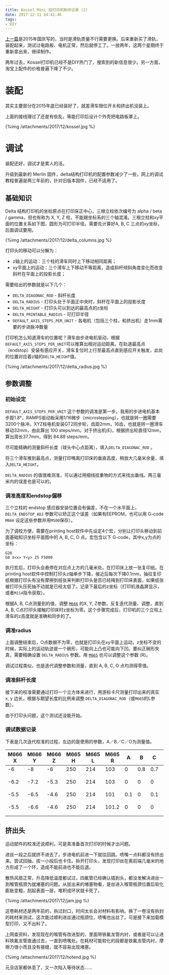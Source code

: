```yaml
---
title: Kossel Mini 3D打印机制作记录 (2)
date: 2017-12-31 14:41:46
tags:
- DIY
---
```


[上一篇](/blog/2015/10/05/kossel-mini-3d-printer-making/)是2015年国庆写的，当时是滑轨质量不行需要更换。后来重新买了滑轨，装配起来，测试过电路板、电机正常，然后就停工了。一放两年，这两个星期终于重新拿出来，继续制作。

两年过去，Kossel打印机已经不是DIY热门了，搜索到的新信息很少。另一方面，淘宝上配件的价格普遍下降了不少。

# 装配

其实主要部分在2015年底已经装好了，就差滑车限位开关和挤出机没装上。

上面的接线理过了还是有些乱，等能打印后设计个外壳把电路板罩上。

{%img /attachments/2017/12/kossel.jpg %}

# 调试

装配还好，调试才是累人的活。

升级到最新的 Merlin 固件，delta结构打印机的配置参数减少了一些，网上的调试教程普遍是两三年前的，针对旧版本固件，已经不适用了。

## 基础知识

Delta 结构打印机的坐标原点在打印床正中心，三根立柱依次编号为 alpha / beta / gamma，但也有称为 X, Y, Z 柱，不能跟坐标系的三个轴混淆。三根立柱和xy平面的位置关系如下图，圆形为可打印半径。需要先计算好A, B, C 三点的xy坐标，后面调试要用。

{%img /attachments/2017/12/delta_columns.jpg %}

打印头的移动可以分解为：

* z轴上的运动：三个柱的滑车同时上下移动相同距离；
* xy平面上的运动：三个滑车上下移动不等距离，造成斜杆倾斜角度变化而改变斜杆在平面上的投影长度；

需要给出的参数就是以下几个：

* `DELTA_DIAGONAC_ROD` - 斜杆长度
* `DELTA_RADIUS` - 打印头处于平面正中央时，斜杆在平面上的投影长度
* `DELTA_HEIGHT` - 打印头可以到达的最高点的z坐标
* `DELTA_PRINTABLE_RADIUS` - 可打印半径
* `DEFAULT_AXIS_STEPS_PER_UNIT` - 各电机（包括三个柱，和挤出机）走1mm需要的步进脉冲数量

打印机怎么知道滑车的位置呢？滑车由步进电机驱动，根据`DEFAULT_AXIS_STEPS_PER_UNIT`可以推算出相对运动距离。在轨道最高点（endstop）安装有感应开关，滑车复位时上行至最高点直到感应开关触发，此处的位置对应着z轴的`DELTA_HEIGHT`值。

{%img /attachments/2017/12/delta_radius.jpg %}

## 参数调整

### 初始设定

`DEFAULT_AXIS_STEPS_PER_UNIT` 这个参数的调准是第一步。我用的步进电机基本步距1.8°，RAMPS驱动板采用1/16微步（microstepping），也就是转一圈需要3200个脉冲。XYZ柱电机安装GT2同步轮，齿距2mm，16齿，也就是转一圈滑车移动32mm，由此算出 100 steps/mm。对于挤出机(E)，根据挤出轮直径12mm，算出周长37.7mm，得到 84.88 steps/mm。

尽可能精确的测量斜杆长度（球头中心点距离），填入`DELTA_DIAGONAC_ROD` 。

将三个滑车推到最高点，测量打印嘴离打印床的垂直高度，稍放大几毫米余量，填入`DELTA_HEIGHT`。

`DELTA_RADIUS` 的值很难测准，可以通过用细线挂重物的方式来找出垂线。两三毫米内的误差也是可以的。

### 调准高度和endstop偏移

三个立柱的 endstop 感应器安装位置会有偏差，不在一个水平面上，`DELTA_ENDSTOP_ADJ` 参数可以矫正这个误差（如果有EEPROM，也可以用 G-code `M666` 设定这些参数并用`M500`保存）。

为了调校方便，需要在printing host软件中先设定4个宏，分别让打印头移动到前面基础知识坐标平面图中的 A, B, C, O 点。宏包含以下 G-code，其中x,y为点的坐标：

```
G28
G0 X<x> Y<y> Z5 F5000
```

执行宏后，打印头会悬停在对应点上方的几毫米处。在打印床上放一张复印纸。在printing host软件中控制打印头z轴单步下降，接近后每次下降0.1mm，抽拉复印纸根据打印头有没有摩擦到纸张来判断打印头是否已经降到打印床表面，如果纸张被打印头压死抽不动就是已经太低了。记录下最后的z坐标（打印机液晶屏显示，或者`M114`指令获取）。

根据A, B, C点测量到的值，调整 [`M666`](http://reprap.org/wiki/G-code#M666:_Set_delta_endstop_adjustment) 的X, Y, Z参数，反复迭代测量、调整，直到A, B, C点打印头接触打印床时z坐标为零。这个步骤完成后，打印机的三个立柱上滑车的z高度就是准确和同步的了。

### 调准radius

上面调整结束后，O点数据不为零，也就是打印头在xy平面上运动，z坐标不变的时候，实际上的运动轨迹是一个碗形，可能向上凸也可能向下凹。要纠正碗形失真，需要精确设置 `DELTA_RADIUS` 参数。用 [`M665`](http://reprap.org/wiki/G-code#M665:_Set_delta_configuration) 也可以调整这个参数 (R)。

调试过程类似，也是迭代调整参数和测量，直到 A, B, C, O 点均测得零值。

### 调准斜杆长度

接下来的校准需要通过打印一个立方体来进行，用游标卡尺测量打印出来的真实 x, y 边长，根据与期望长度的比例来调整 `DELTA_DIAGONAC_ROD`（或`M665`的L参数）。

由于打印头问题，这个测试还没能开始。

### 调试数据记录

下表是几次迭代校准的过程，左边的是使用的参数，A／B／C／O为测量值。

| M666 X | M666 Y | M666 Z | M665 H | M665 L | M665 R | A    | B    | C    | O    | Comment   |
| ------ | ------ | ------ | ------ | ------ | ------ | ---- | ---- | ---- | ---- | --------- |
| -6     | -8     | -6     | 250    | 214    | 103    | 0    | 0.8  | 0.7  | 1.3  |           |
| -6.2   | -7.2   | -5.3   | 250    | 214    | 103    | 0    | 0    | 0    | 0.7  | 高度和水平已校准  |
| -5.5   | -6.5   | -4.6   | 250    | 214    | 101    | 0.1  | 0    | 0.1  | 0    |           |
| -5.5   | -6.6   | -4.6   | 250    | 214    | 101.2  | 0    | 0    | 0    | 0    | radius已校准 |

## 挤出头

运动部件的校准还说顺利，可是真准备首次打印的时候才出问题。

进丝一段之后就挤不进去了，步进电机前进一下就往回跳。喷嘴一点料都没有挤出来。尝试回抽，拔一小段后也卡住。拆开打印头，发现打印丝在离前端几毫米的地方形成了一个环，造成不能前进也不能后退。

散热风扇正常，升高降低温度都试过，四氟管已经确认插到头，都没发解决进丝一到喉管瓶颈为就堵塞的问题。从拔出来的堵塞物看，是丝进入喉管瓶颈位置后软化膨胀变粗，刮起表面一层，堆积成环状就卡死了。

{%img /attachments/2017/12/jam.jpg %}

这卷耗材还是两年前的，拆过封口，时间太长会对材料有影响。换了一卷没有拆封的耗材来测试，这次能过顺利进丝通过瓶颈位，喷嘴也出丝了。可是接下来加载模型打印，又不出料了。

上网查资料，发现现在的喉管有改进型的，里面带铁氟龙管内衬，或者是可以让进料铁氟龙管直通过去，一直到喷嘴处。在耗材可能软化的段都是铁氟龙管内衬，摩擦力很小而且没有接缝，就不容易出现堵塞。

{%img /attachments/2017/12/hotend.jpg %}

元旦店家都休息了，又一次陷入等待状态......